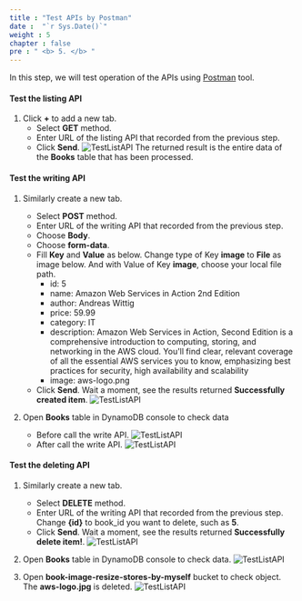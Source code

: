 ```yaml
---
title : "Test APIs by Postman"
date :  "`r Sys.Date()`" 
weight : 5
chapter : false
pre : " <b> 5. </b> "
---
```

In this step, we will test operation of the APIs using [Postman](https://www.postman.com/downloads/) tool.

#### Test the listing API
1. Click **+** to add a new tab.
    - Select **GET** method.
    - Enter URL of the listing API that recorded from the previous step.
    - Click **Send**.
![TestListAPI](/images/temp/1/85.png?width=90pc)
The returned result is the entire data of the **Books** table that has been processed.

#### Test the writing API
1. Similarly create a new tab.
    - Select **POST** method.
    - Enter URL of the writing API that recorded from the previous step.
    - Choose **Body**.
    - Choose **form-data**.
    - Fill **Key** and **Value** as below. Change type of Key **image** to **File** as image below. And with Value of Key **image**, choose your local file path.
      - id: 5
      - name: Amazon Web Services in Action 2nd Edition
      - author: Andreas Wittig
      - price: 59.99
      - category: IT
      - description: Amazon Web Services in Action, Second Edition is a comprehensive introduction to computing, storing, and networking in the AWS cloud. You'll find clear, relevant coverage of all the essential AWS services you to know, emphasizing best practices for security, high availability and scalability
      - image: aws-logo.png
    - Click **Send**. Wait a moment, see the results returned **Successfully created item**.
![TestListAPI](/images/temp/1/86.png?width=90pc)

4. Open **Books** table in DynamoDB console to check data
    - Before call the write API.
  ![TestListAPI](/images/temp/1/87.png?width=90pc)
    - After call the write API.
  ![TestListAPI](/images/temp/1/88.png?width=90pc)

#### Test the deleting API
1. Similarly create a new tab.
    - Select **DELETE** method.
    - Enter URL of the writing API that recorded from the previous step. Change **{id}** to book_id you want to delete, such as **5**.
    - Click **Send**. Wait a moment, see the results returned **Successfully delete item!**.
![TestListAPI](/images/temp/1/89.png?width=90pc)

2. Open **Books** table in DynamoDB console to check data.
![TestListAPI](/images/temp/1/87.png?width=90pc)

3. Open **book-image-resize-stores-by-myself** bucket to check object. The **aws-logo.jpg** is deleted.
![TestListAPI](/images/temp/1/90.png?width=90pc)